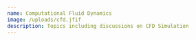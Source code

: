 ```yaml
---
name: Computational Fluid Dynamics
image: /uploads/cfd.jfif
description: Topics including discussions on CFD Simulation
---
```


